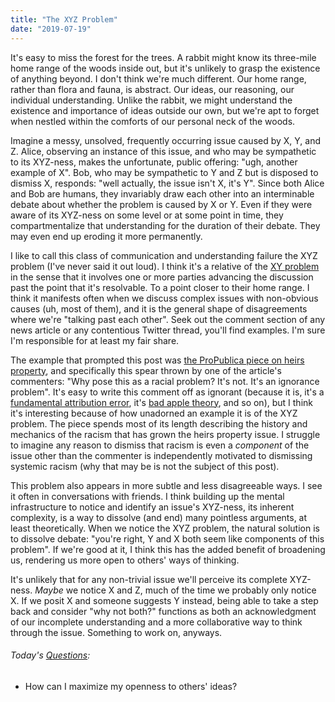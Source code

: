 ```yaml
---
title: "The XYZ Problem"
date: "2019-07-19"
---
```


It's easy to miss the forest for the trees. A rabbit might know its three-mile home range of the woods inside out, but it's unlikely to grasp the existence of anything beyond. I don't think we're much different. Our home range, rather than flora and fauna, is abstract. Our ideas, our reasoning, our individual understanding. Unlike the rabbit, we might understand the existence and importance of ideas outside our own, but we're apt to forget when nestled within the comforts of our personal neck of the woods.

Imagine a messy, unsolved, frequently occurring issue caused by X, Y, and Z. Alice, observing an instance of this issue, and who may be sympathetic to its XYZ-ness, makes the unfortunate, public offering: "ugh, another example of X". Bob, who may be sympathetic to Y and Z but is disposed to dismiss X, responds: "well actually, the issue isn't X, it's Y". Since both Alice and Bob are humans, they invariably draw each other into an interminable debate about whether the problem is caused by X or Y. Even if they were aware of its XYZ-ness on some level or at some point in time, they compartmentalize that understanding for the duration of their debate. They may even end up eroding it more permanently.

I like to call this class of communication and understanding failure the XYZ problem (I've never said it out loud). I think it's a relative of the [XY problem](https://en.wikipedia.org/wiki/XY_problem) in the sense that it involves one or more parties advancing the discussion past the point that it's resolvable. To a point closer to their home range. I think it manifests often when we discuss complex issues with non-obvious causes (uh, most of them), and it is the general shape of disagreements where we're "talking past each other". Seek out the comment section of any news article or any contentious Twitter thread, you'll find examples. I'm sure I'm responsible for at least my fair share.

The example that prompted this post was [the ProPublica piece on heirs property](https://features.propublica.org/black-land-loss/heirs-property-rights-why-black-families-lose-land-south/), and specifically this spear thrown by one of the article's commenters: "Why pose this as a racial problem? It's not. It's an ignorance problem". It's easy to write this comment off as ignorant (because it is, it's a [fundamental attribution error](https://en.wikipedia.org/wiki/Fundamental_attribution_error), it's [bad apple theory](https://www.worldcat.org/title/field-guide-to-understanding-human-error/oclc/1011219301?referer=br&ht=edition), and so on), but I think it's interesting because of how unadorned an example it is of the XYZ problem. The piece spends most of its length describing the history and mechanics of the racism that has grown the heirs property issue. I struggle to imagine any reason to dismiss that racism is even a _component_ of the issue other than the commenter is independently motivated to dismissing systemic racism (why that may be is not the subject of this post).

This problem also appears in more subtle and less disagreeable ways. I see it often in conversations with friends. I think building up the mental infrastructure to notice and identify an issue's XYZ-ness, its inherent complexity, is a way to dissolve (and end) many pointless arguments, at least theoretically. When we notice the XYZ problem, the natural solution is to dissolve debate: "you're right, Y and X both seem like components of this problem". If we're good at it, I think this has the added benefit of broadening us, rendering us more open to others' ways of thinking.

It's unlikely that for any non-trivial issue we'll perceive its complete XYZ-ness. _Maybe_ we notice X and Z, much of the time we probably only notice X. If we posit X and someone suggests Y instead, being able to take a step back and consider "why not both?" functions as both an acknowledgment of our incomplete understanding and a more collaborative way to think through the issue. Something to work on, anyways.

<aside>
  <h6><em>Today's <a href="/blog/19/06/refining-questions/">Questions</a>:</em></h6>
  <ul>
    <li>How can I maximize my openness to others' ideas?</li>
  </ul>
</aside>
